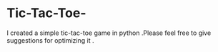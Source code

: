 # Tic-Tac-Toe-
I created a simple tic-tac-toe game in python .Please  feel free to give suggestions for optimizing it .
